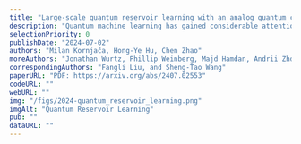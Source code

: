 ```yaml
---
title: "Large-scale quantum reservoir learning with an analog quantum computer"
description: "Quantum machine learning has gained considerable attention as quantum technology advances, presenting a promising approach for efficiently learning complex data patterns. Despite this promise, most contemporary quantum methods require significant resources for variational parameter optimization and face issues with vanishing gradients, leading to experiments that are either limited in scale or lack potential for quantum advantage. To address this, we develop a general-purpose, gradient-free, and scalable quantum reservoir learning algorithm that harnesses the quantum dynamics of neutral-atom analog quantum computers to process data. We experimentally implement the algorithm, achieving competitive performance across various categories of machine learning tasks, including binary and multi-class classification, as well as timeseries prediction. Effective and improving learning is observed with increasing system sizes of up to 108 qubits, demonstrating the largest quantum machine learning experiment to date. We further observe comparative quantum kernel advantage in learning tasks by constructing synthetic datasets based on the geometric differences between generated quantum and classical data kernels. Our findings demonstrate the potential of utilizing classically intractable quantum correlations for effective machine learning. We expect these results to stimulate further extensions to different quantum hardware and machine learning paradigms, including early fault-tolerant hardware and generative machine learning tasks."
selectionPriority: 0
publishDate: "2024-07-02"
authors: "Milan Kornjača, Hong-Ye Hu, Chen Zhao"
moreAuthors: "Jonathan Wurtz, Phillip Weinberg, Majd Hamdan, Andrii Zhdanov, Sergio H. Cantu, Hengyun Zhou, Rodrigo Araiza Bravo, Kevin Bagnall, James I. Basham, Joseph Campo, Adam Choukri, Robert DeAngelo, Paige Frederick, David Haines, Julian Hammett, Ning Hsu, Ming-Guang Hu, Florian Huber, Paul Niklas Jepsen, Ningyuan Jia, Thomas Karolyshyn, Minho Kwon, John Long, Jonathan Lopatin, Alexander Lukin, Tommaso Macrì, Ognjen Marković, Luis A. Martínez-Martínez, Xianmei Meng, Evgeny Ostroumov, David Paquette, John Robinson, Pedro Sales Rodriguez, Anshuman Singh, Nandan Sinha, Henry Thoreen, Noel Wan, Daniel Waxman-Lenz, Tak Wong, Kai-Hsin Wu, Pedro L. S. Lopes, Yuval Boger, Nathan Gemelke, Takuya Kitagawa, Alexander Keesling, Xun Gao, Alexei Bylinskii, Susanne F. Yelin"
correspondingAuthors: "Fangli Liu, and Sheng-Tao Wang"
paperURL: "PDF: https://arxiv.org/abs/2407.02553"
codeURL: ""
webURL: ""
img: "/figs/2024-quantum_reservoir_learning.png"
imgAlt: "Quantum Reservoir Learning"
pub: ""
dataURL: ""
---
```

